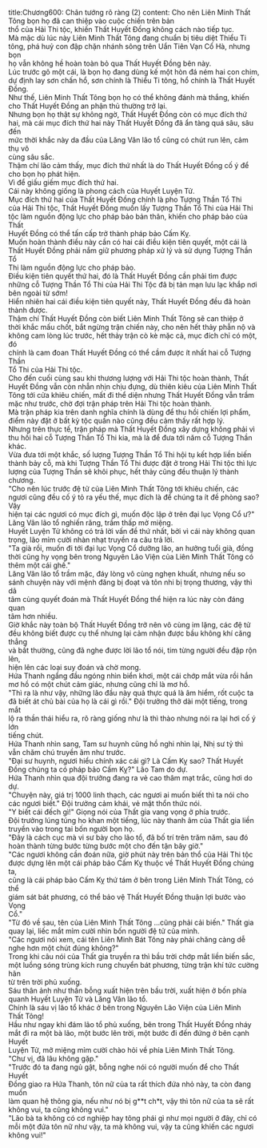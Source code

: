 title:Chương600: Chân tướng rõ ràng (2)
content:
Cho nên Liên Minh Thất Tông bọn họ đã can thiệp vào cuộc chiến trên bản<br>thổ của Hải Thi tộc, khiến Thất Huyết Đồng không cách nào tiếp tục.<br>Mà mặc dù lúc này Liên Minh Thất Tông đang chuẩn bị tiêu diệt Thiểu Ti<br>tông, phá huỷ con đập chặn nhánh sông trên Uẩn Tiên Vạn Cổ Hà, nhưng bọn<br>họ vẫn không hề hoàn toàn bỏ qua Thất Huyết Đồng bên này.<br>Lúc trước gõ một cái, là bọn họ đang dùng kế một hòn đá ném hai con chim,<br>dự định lay sơn chấn hổ, sơn chính là Thiểu Ti tông, hổ chính là Thất Huyết<br>Đồng.<br>Như thế, Liên Minh Thất Tông bọn họ có thể không đánh mà thắng, khiến<br>cho Thất Huyết Đồng an phận thủ thường trở lại.<br>Nhưng bọn họ thật sự không ngờ, Thất Huyết Đồng còn có mục đích thứ<br>hai, mà cái mục đích thứ hai này Thất Huyết Đồng đã ẩn tàng quá sâu, sâu đến<br>mức thời khắc này da đầu của Lăng Vân lão tổ cũng có chút run lên, cảm thụ vô<br>cùng sâu sắc.<br>Thậm chí lão cảm thấy, mục đích thứ nhất là do Thất Huyết Đồng cố ý để<br>cho bọn họ phát hiện.<br>Vì để giấu giếm mục đích thứ hai.<br>Cái này không giống là phong cách của Huyết Luyện Tử.<br>Mục đích thứ hai của Thất Huyết Đồng chính là pho Tượng Thần Tổ Thi<br>của Hải Thi tộc, Thất Huyết Đồng muốn lấy Tượng Thần Tổ Thi của Hải Thi<br>tộc làm nguồn động lực cho pháp bảo bản thân, khiến cho pháp bảo của Thất<br>Huyết Đồng có thể tấn cấp trở thành pháp bảo Cấm Kỵ.<br>Muốn hoàn thành điều này cần có hai cái điều kiện tiên quyết, một cái là<br>Thất Huyết Đồng phải nắm giữ phương pháp xử lý và sử dụng Tượng Thần Tổ<br>Thi làm nguồn động lực cho pháp bảo.<br>Điều kiện tiên quyết thứ hai, đó là Thất Huyết Đồng cần phải tìm được<br>những cỗ Tượng Thần Tổ Thi của Hải Thi Tộc đã bị tản mạn lưu lạc khắp nơi<br>bên ngoài từ sớm!<br>Hiển nhiên hai cái điều kiện tiên quyết này, Thất Huyết Đồng đều đã hoàn<br>thành được.<br>Thậm chí Thất Huyết Đồng còn biết Liên Minh Thất Tông sẽ can thiệp ở<br>thời khắc mấu chốt, bắt ngừng trận chiến này, cho nên hết thảy phẫn nộ và<br>không cam lòng lúc trước, hết thảy trận cò kè mặc cả, mục đích chỉ có một, đó<br>chính là cam đoan Thất Huyết Đồng có thể cầm được ít nhất hai cỗ Tượng Thần<br>Tổ Thi của Hải Thi tộc.<br>Cho đến cuối cùng sau khi thương lượng với Hải Thi tộc hoàn thành, Thất<br>Huyết Đồng vẫn còn nhẫn nhịn chịu đựng, dù thiên kiêu của Liên Minh Thất<br>Tông tới cửa khiêu chiến, mất đi thể diện nhưng Thất Huyết Đồng vẫn trầm<br>mặc như trước, chờ đợi trận pháp trên Hải Thi tộc hoàn thành.<br>Mà trận pháp kia trên danh nghĩa chính là dùng để thu hồi chiến lợi phẩm,<br>điểm này đặt ở bất kỳ tộc quần nào cũng đều cảm thấy rất hợp lý.<br>Nhưng trên thực tế, trận pháp mà Thất Huyết Đồng xây dựng không phải vì<br>thu hồi hai cỗ Tượng Thần Tổ Thi kia, mà là để đưa tới năm cỗ Tượng Thần<br>khác.<br>Vừa đưa tới một khắc, số lượng Tượng Thần Tổ Thi hội tụ kết hợp liền biến<br>thành bảy cỗ, mà khi Tượng Thần Tổ Thi được đặt ở trong Hải Thi tộc thì lực<br>lượng của Tượng Thần sẽ khôi phục, hết thảy cũng đều thuận lý thành chương.<br>"Cho nên lúc trước đệ tử của Liên Minh Thất Tông tới khiêu chiến, các<br>ngươi cũng đều cố ý tỏ ra yếu thế, mục đích là để chúng ta ít đề phòng sao? Vậy<br>hiện tại các ngươi có mục đích gì, muốn độc lập ở trên đại lục Vọng Cổ ư?"<br>Lăng Vân lão tổ nghiến răng, trầm thấp mở miệng.<br>Huyết Luyện Tử không có trả lời vấn đề thứ nhất, bởi vì cái này không quan<br>trọng, lão mỉm cười nhàn nhạt truyền ra câu trả lời.<br>"Ta già rồi, muốn đi tới đại lục Vọng Cổ dưỡng lão, an hưởng tuổi già, đồng<br>thời cũng hy vọng bên trong Nguyên Lão Viện của Liên Minh Thất Tông có<br>thêm một cái ghế."<br>Lăng Vân lão tổ trầm mặc, đáy lòng vô cùng nghẹn khuất, nhưng nếu so<br>sánh chuyện này với mệnh đăng bị đoạt và tôn nhi bị trọng thương, vậy thì dã<br>tâm cùng quyết đoán mà Thất Huyết Đồng thể hiện ra lúc này còn đáng quan<br>tâm hơn nhiều.<br>Giờ khắc này toàn bộ Thất Huyết Đồng trở nên vô cùng im lặng, các đệ tử<br>đều không biết được cụ thể nhưng lại cảm nhận được bầu không khí căng thẳng<br>và bất thường, cũng đã nghe được lời lão tổ nói, tim từng người đều đập rộn lên,<br>hiện lên các loại suy đoán và chờ mong.<br>Hứa Thanh ngẩng đầu ngóng nhìn biển khơi, một cái chớp mắt vừa rồi hắn<br>mơ hồ có một chút cảm giác, nhưng cũng chỉ là mơ hồ.<br>"Thì ra là như vậy, những lão đầu này quả thực quá là âm hiểm, rốt cuộc ta<br>đã biết át chủ bài của họ là cái gì rồi." Đội trưởng thở dài một tiếng, trong mắt<br>lộ ra thần thái hiểu ra, rõ ràng giống như là thì thào nhưng nói ra lại hơi cố ý lớn<br>tiếng chút.<br>Hứa Thanh nhìn sang, Tam sư huynh cũng hồ nghi nhìn lại, Nhị sư tỷ thì<br>vẫn chăm chú truyền âm như trước.<br>"Đại sư huynh, ngươi hiểu chính xác cái gì? Là Cấm Kỵ sao? Thất Huyết<br>Đồng chúng ta có pháp bảo Cấm Kỵ?" Lão Tam do dự.<br>Hứa Thanh nhìn qua đội trưởng đang ra vẻ cao thâm mạt trắc, cũng hơi do<br>dự.<br>"Chuyện này, giá trị 1000 linh thạch, các ngươi ai muốn biết thì ta nói cho<br>các ngươi biết." Đội trưởng cảm khái, vẻ mặt thổn thức nói.<br>"Y biết cái đếch gì!" Giọng nói của Thất gia vang vọng ở phía trước.<br>Đội trưởng lúng túng ho khan một tiếng, lúc này thanh âm của Thất gia liền<br>truyền vào trong tai bốn người bọn họ.<br>"Đây là cách cục mà vi sư bày cho lão tổ, đã bố trí trên trăm năm, sau đó<br>hoàn thành từng bước từng bước một cho đến tận bây giờ."<br>"Các ngươi không cần đoán nữa, giờ phút này trên bản thổ của Hải Thi tộc<br>được dựng lên một cái pháp bảo Cấm Kỵ thuộc về Thất Huyết Đồng chúng ta,<br>cũng là cái pháp bảo Cấm Kỵ thứ tám ở bên trong Liên Minh Thất Tông, có thể<br>giám sát bát phương, có thể bảo vệ Thất Huyết Đồng thuận lợi bước vào Vọng<br>Cổ."<br>"Từ đó về sau, tên của Liên Minh Thất Tông …cũng phải cải biến." Thất gia<br>quay lại, liếc mắt mỉm cười nhìn bốn người đệ tử của mình.<br>"Các ngươi nói xem, cái tên Liên Minh Bát Tông này phải chăng càng dễ<br>nghe hơn một chút đúng không?"<br>Trong khi câu nói của Thất gia truyền ra thì bầu trời chớp mắt liền biến sắc,<br>một luồng sóng trùng kích rung chuyển bát phương, từng trận khí tức cường hãn<br>từ trên trời phủ xuống.<br>Sáu thân ảnh như thần bỗng xuất hiện trên bầu trời, xuất hiện ở bốn phía<br>quanh Huyết Luyện Tử và Lăng Vân lão tổ.<br>Chính là sáu vị lão tổ khác ở bên trong Nguyên Lão Viện của Liên Minh<br>Thất Tông!<br>Hầu như ngay khi đám lão tổ phủ xuống, bên trong Thất Huyết Đồng nháy<br>mắt đi ra một bà lão, một bước lên trời, một bước đi đến đứng ở bên cạnh Huyết<br>Luyện Tử, mở miệng mỉm cười chào hỏi về phía Liên Minh Thất Tông.<br>"Chư vị, đã lâu không gặp."<br>"Trước đó ta đang ngủ gật, bỗng nghe nói có người muốn để cho Thất Huyết<br>Đồng giao ra Hứa Thanh, tôn nữ của ta rất thích đứa nhỏ này, ta còn đang muốn<br>làm quan hệ thông gia, nếu như nó bị g**t ch*t, vậy thì tôn nữ của ta sẽ rất<br>không vui, ta cũng không vui."<br>"Lão bà ta không có cơ nghiệp hay tông phái gì như mọi người ở đây, chỉ có<br>mỗi một đứa tôn nữ như vậy, ta mà không vui, vậy ta cũng khiến các ngươi<br>không vui!"